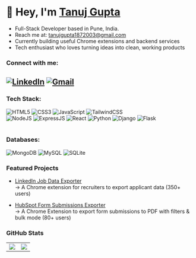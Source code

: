 <h1 align="left">👋 Hey, I'm <a href="https://tanujgupta.netlify.app" target="_blank">Tanuj Gupta</a></h1>

- Full-Stack Developer based in Pune, India.
- Reach me at: [tanujgupta1872003@gmail.com](mailto:tanujgupta1872003@gmail.com)
- Currently building useful Chrome extensions and backend services
- Tech enthusiast who loves turning ideas into clean, working products


### Connect with me:

<a href="https://linkedin.com/in/tanuj--gupta"><img alt="LinkedIn" src="https://img.shields.io/badge/LinkedIn-%230077B5?style=for-the-badge&logo=linkedin&logoColor=white"/></a>
<a href="mailto:tanujgupta1872003@gmail.com"><img alt="Gmail" src="https://img.shields.io/badge/Gmail-D14836?style=for-the-badge&logo=gmail&logoColor=white"/></a>
---

<h3 align="left">Tech Stack:</h3>
<div align="left">
  <img alt="HTML5" src="https://img.shields.io/badge/html5-%23E34F26.svg?style=for-the-badge&logo=html5&logoColor=white"/>
  <img alt="CSS3" src="https://img.shields.io/badge/css3-%231572B6.svg?style=for-the-badge&logo=css3&logoColor=white"/>
  <img alt="JavaScript" src="https://img.shields.io/badge/javascript-%23323330.svg?style=for-the-badge&logo=javascript&logoColor=%23F7DF1E"/>
  <img alt="TailwindCSS" src="https://img.shields.io/badge/Tailwind_CSS-38B2AC?style=for-the-badge&logo=tailwind-css&logoColor=white"/>
  <br>
  <img alt="NodeJS" src="https://img.shields.io/badge/Node.js-339933?style=for-the-badge&logo=nodedotjs&logoColor=white"/>
  <img alt="ExpressJS" src="https://img.shields.io/badge/Express.js-000000?style=for-the-badge&logo=express&logoColor=white"/>
  <img alt="React" src="https://img.shields.io/badge/react-%2320232a.svg?style=for-the-badge&logo=react&logoColor=%2361DAFB"/>
  <img alt="Python" src="https://img.shields.io/badge/Python-3670A0?style=for-the-badge&logo=python&logoColor=white"/>
  <img alt="Django" src="https://img.shields.io/badge/Django-%23092E20.svg?style=for-the-badge&logo=django&logoColor=white"/>
  <img alt="Flask" src="https://img.shields.io/badge/Flask-000000.svg?style=for-the-badge&logo=flask&logoColor=white"/>
  </div>

<br/>

<h3 align="left">Databases:</h3>
<div align="left">
  <img alt="MongoDB" src="https://img.shields.io/badge/MongoDB-4EA94B?style=for-the-badge&logo=mongodb&logoColor=white"/>
  <img alt="MySQL" src="https://img.shields.io/badge/MySQL-%2300f.svg?style=for-the-badge&logo=mysql&logoColor=white"/>
  <img alt="SQLite" src="https://img.shields.io/badge/sqlite-%2307405e.svg?style=for-the-badge&logo=sqlite&logoColor=white"/>
</div>

### Featured Projects

- [LinkedIn Job Data Exporter](https://chromewebstore.google.com/detail/linkedin-jobs-data-downlo/lhbfmcaikiojaojldlkkmfdieaakapgd)  
  → A Chrome extension for recruiters to export applicant data (350+ users)

- [HubSpot Form Submissions Exporter](https://chromewebstore.google.com/detail/hubspot-form-submissions/pjiocddnjdodoecdgdmpfhighlbanfjp)  
  → A Chrome Extension to export form submissions to PDF with filters & bulk mode (80+ users)

### GitHub Stats

<table>
  <tr>
    <td><img src="https://github-readme-stats.vercel.app/api?username=tanujgupta18&show_icons=true&theme=dark" /></td>
    <td><img src="https://github-readme-stats.vercel.app/api/top-langs/?username=tanujgupta18&layout=compact&theme=dark" /></td>
  </tr>
</table>
